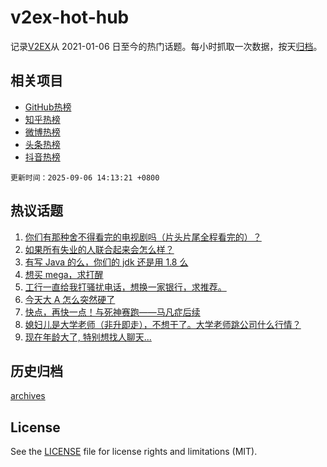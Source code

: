 # v2ex-hot-hub

 记录[V2EX](https://www.v2ex.com/)从 2021-01-06 日至今的热门话题。每小时抓取一次数据，按天[归档](archives)。
 
 ## 相关项目

- [GitHub热榜](https://github.com/lonnyzhang423/github-hot-hub)
- [知乎热榜](https://github.com/lonnyzhang423/zhihu-hot-hub)
- [微博热榜](https://github.com/lonnyzhang423/weibo-hot-hub)
- [头条热榜](https://github.com/lonnyzhang423/toutiao-hot-hub)
- [抖音热榜](https://github.com/lonnyzhang423/douyin-hot-hub)


 `更新时间：2025-09-06 14:13:21 +0800`

## 热议话题

1. [你们有那种舍不得看完的电视剧吗（片头片尾全程看完的）？](https://www.v2ex.com/t/1157330)
1. [如果所有失业的人联合起来会怎么样？](https://www.v2ex.com/t/1157451)
1. [有写 Java 的么，你们的 jdk 还是用 1.8 么](https://www.v2ex.com/t/1157327)
1. [想买 mega，求打醒](https://www.v2ex.com/t/1157328)
1. [工行一直给我打骚扰电话，想换一家银行，求推荐。](https://www.v2ex.com/t/1157363)
1. [今天大 A 怎么突然硬了](https://www.v2ex.com/t/1157313)
1. [快点，再快一点！与死神赛跑——马凡症后续](https://www.v2ex.com/t/1157444)
1. [媳妇儿是大学老师（非升即走），不想干了。大学老师跳公司什么行情？](https://www.v2ex.com/t/1157353)
1. [现在年龄大了, 特别想找人聊天...](https://www.v2ex.com/t/1157393)

## 历史归档

[archives](archives)

## License

See the [LICENSE](LICENSE) file for license rights and limitations (MIT).
